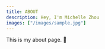 ```yaml
---
title: ABOUT
description: Hey, I'm Michelle Zhou
images: ["/images/sample.jpg"]
---
```



This is my about page. :wave:

